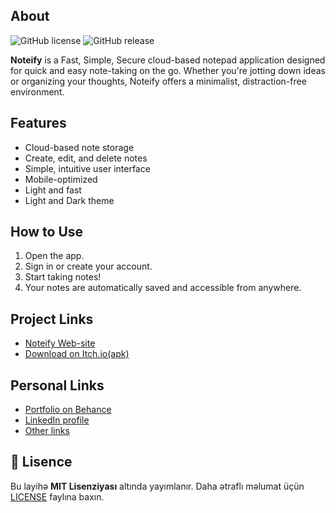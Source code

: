 ## About

![GitHub license](https://img.shields.io/github/license/samirrhashimov/noteify?style=flat)
![GitHub release](https://img.shields.io/github/v/release/samirrhashimov/noteify?style=flat)

**Noteify** is a Fast, Simple, Secure cloud-based notepad application 
designed for quick and easy note-taking on the go.
Whether you're jotting down ideas or organizing your thoughts,
Noteify offers a minimalist, distraction-free environment.

## Features

- Cloud-based note storage
- Create, edit, and delete notes
- Simple, intuitive user interface
- Mobile-optimized
- Light and fast
- Light and Dark theme

## How to Use

1. Open the app.
2. Sign in or create your account.
3. Start taking notes!
4. Your notes are automatically saved and accessible from anywhere.

## Project Links
- [Noteify Web-site](https://noteifynet.netlify.app)
- [Download on Itch.io(apk)](https://samirrhashimov.itch.io/noteify)

## Personal Links
- [Portfolio on Behance](https://www.behance.net/samirhasimov)
- [LinkedIn profile](https://www.linkedin.com/in/samirrhashimov)
- [Other links](https://beacons.ai/samirrhashimov)

## 📜 Lisence
Bu layihə **MIT Lisenziyası** altında yayımlanır. Daha ətraflı məlumat üçün [LICENSE](LICENSE) faylına baxın.  

